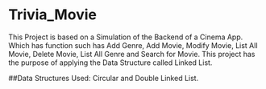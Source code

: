 # Trivia_Movie

This Project is based on a Simulation of the Backend of a Cinema App. Which has function such has Add Genre, Add Movie, Modify Movie, List All Movie, Delete Movie, List All Genre and Search for Movie. This project has the purpose of applying the Data Structure called Linked List. 

##Data Structures Used: Circular and Double Linked List. 


